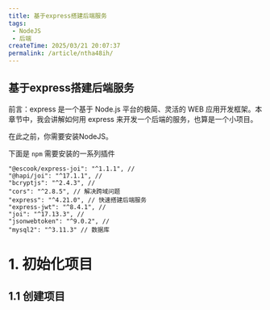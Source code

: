 ```yaml
---
title: 基于express搭建后端服务
tags:
 - NodeJS
 - 后端
createTime: 2025/03/21 20:07:37
permalink: /article/ntha48ih/
---
```




## 基于express搭建后端服务



前言：express 是一个基于 Node.js 平台的极简、灵活的 WEB 应用开发框架。本章节中，我会讲解如何用 express 来开发一个后端的服务，也算是一个小项目。

在此之前，你需要安装NodeJS。



下面是 `npm` 需要安装的一系列插件

```
"@escook/express-joi": "^1.1.1", // 
"@hapi/joi": "^17.1.1", // 
"bcryptjs": "^2.4.3", // 
"cors": "^2.8.5", // 解决跨域问题
"express": "^4.21.0", // 快速搭建后端服务
"express-jwt": "^8.4.1", //
"joi": "^17.13.3", // 
"jsonwebtoken": "^9.0.2", // 
"mysql2": "^3.11.3" // 数据库
```



# 1. 初始化项目

## 1.1 创建项目











































